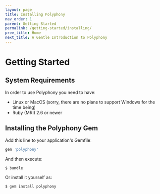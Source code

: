 ```yaml
---
layout: page
title: Installing Polyphony
nav_order: 1
parent: Getting Started
permalink: /getting-started/installing/
prev_title: Home
next_title: A Gentle Introduction to Polyphony
---
```

# Getting Started

## System Requirements

In order to use Polyphony you need to have:

- Linux or MacOS (sorry, there are no plans to support Windows for the time
  being)
- Ruby (MRI) 2.6 or newer

## Installing the Polyphony Gem

Add this line to your application's Gemfile:

```ruby
gem 'polyphony'
```

And then execute:

```bash
$ bundle
```

Or install it yourself as:

```bash
$ gem install polyphony
```
